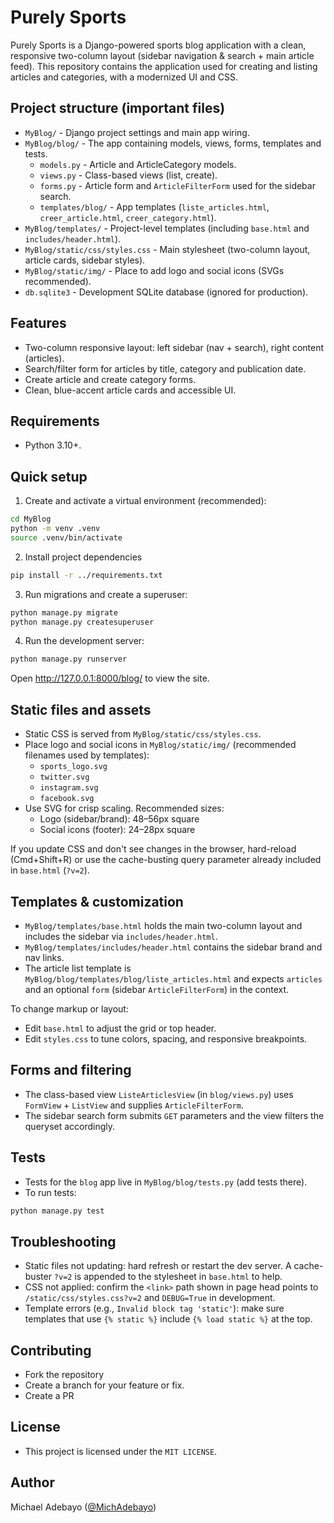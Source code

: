 # Purely Sports 

Purely Sports is a Django-powered sports blog application with a clean, responsive two-column layout (sidebar navigation & search + main article feed). This repository contains the application used for creating and listing articles and categories, with a modernized UI and CSS.

## Project structure (important files)
- `MyBlog/` - Django project settings and main app wiring.
- `MyBlog/blog/` - The app containing models, views, forms, templates and tests.
	- `models.py` - Article and ArticleCategory models.
	- `views.py` - Class-based views (list, create).
	- `forms.py` - Article form and `ArticleFilterForm` used for the sidebar search.
	- `templates/blog/` - App templates (`liste_articles.html`, `creer_article.html`, `creer_category.html`).
- `MyBlog/templates/` - Project-level templates (including `base.html` and `includes/header.html`).
- `MyBlog/static/css/styles.css` - Main stylesheet (two-column layout, article cards, sidebar styles).
- `MyBlog/static/img/` - Place to add logo and social icons (SVGs recommended).
- `db.sqlite3` - Development SQLite database (ignored for production).

## Features
- Two-column responsive layout: left sidebar (nav + search), right content (articles).
- Search/filter form for articles by title, category and publication date.
- Create article and create category forms.
- Clean, blue-accent article cards and accessible UI.

## Requirements
- Python 3.10+.


## Quick setup
1. Create and activate a virtual environment (recommended):

```bash
cd MyBlog
python -m venv .venv
source .venv/bin/activate
```

2. Install project dependencies

```bash
pip install -r ../requirements.txt
```

3. Run migrations and create a superuser:

```bash
python manage.py migrate
python manage.py createsuperuser
```

4. Run the development server:

```bash
python manage.py runserver
```

Open http://127.0.0.1:8000/blog/ to view the site.

## Static files and assets
- Static CSS is served from `MyBlog/static/css/styles.css`.
- Place logo and social icons in `MyBlog/static/img/` (recommended filenames used by templates):
	- `sports_logo.svg`
	- `twitter.svg`
	- `instagram.svg`
	- `facebook.svg`
- Use SVG for crisp scaling. Recommended sizes:
	- Logo (sidebar/brand): 48–56px square
	- Social icons (footer): 24–28px square

If you update CSS and don't see changes in the browser, hard-reload (Cmd+Shift+R) or use the cache-busting query parameter already included in `base.html` (`?v=2`).

## Templates & customization
- `MyBlog/templates/base.html` holds the main two-column layout and includes the sidebar via `includes/header.html`.
- `MyBlog/templates/includes/header.html` contains the sidebar brand and nav links.
- The article list template is `MyBlog/blog/templates/blog/liste_articles.html` and expects `articles` and an optional `form` (sidebar `ArticleFilterForm`) in the context.

To change markup or layout:
- Edit `base.html` to adjust the grid or top header.
- Edit `styles.css` to tune colors, spacing, and responsive breakpoints.

## Forms and filtering
- The class-based view `ListeArticlesView` (in `blog/views.py`) uses `FormView` + `ListView` and supplies `ArticleFilterForm`.
- The sidebar search form submits `GET` parameters and the view filters the queryset accordingly.

## Tests
- Tests for the `blog` app live in `MyBlog/blog/tests.py` (add tests there).
- To run tests:

```bash
python manage.py test
```

## Troubleshooting
- Static files not updating: hard refresh or restart the dev server. A cache-buster `?v=2` is appended to the stylesheet in `base.html` to help.
- CSS not applied: confirm the `<link>` path shown in page head points to `/static/css/styles.css?v=2` and `DEBUG=True` in development.
- Template errors (e.g., `Invalid block tag 'static'`): make sure templates that use `{% static %}` include `{% load static %}` at the top.


## Contributing
- Fork the repository
- Create a branch for your feature or fix.
- Create a PR

## License
- This project is licensed under the `MIT LICENSE`.


## Author
Michael Adebayo ([@MichAdebayo](https://github.com/MichAdebayo))
